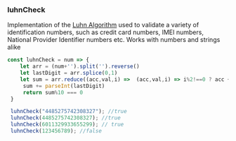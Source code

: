 ### luhnCheck

Implementation of the [Luhn Algorithm](https://en.wikipedia.org/wiki/Luhn_algorithm) used to validate a variety of identification numbers, such as credit card numbers, IMEI numbers, National Provider Identifier numbers etc.
Works with numbers and strings alike
``` js 
const luhnCheck = num => { 
    let arr = (num+'').split('').reverse()
    let lastDigit = arr.splice(0,1)
    let sum = arr.reduce((acc,val,i) =>  (acc,val,i) => i%2!==0 ? acc + parseInt(val) : acc + (parseInt(val) * 2)%9 || 9,0)
     sum += parseInt(lastDigit)
     return sum%10 === 0
 }
```
```js
 luhnCheck("4485275742308327"); //true
 luhnCheck(4485275742308327); //true
 luhnCheck(6011329933655299); // true
 luhnCheck(123456789); //false
```
